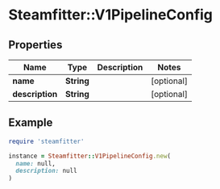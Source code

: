 # Steamfitter::V1PipelineConfig

## Properties

| Name | Type | Description | Notes |
| ---- | ---- | ----------- | ----- |
| **name** | **String** |  | [optional] |
| **description** | **String** |  | [optional] |

## Example

```ruby
require 'steamfitter'

instance = Steamfitter::V1PipelineConfig.new(
  name: null,
  description: null
)
```

